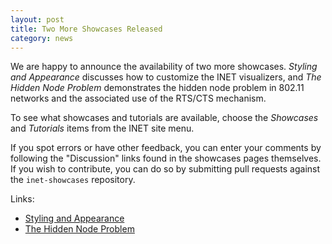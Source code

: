 ```yaml
---
layout: post
title: Two More Showcases Released
category: news
---
```


We are happy to announce the availability of two more showcases.
*Styling and Appearance* discusses how to customize the INET visualizers, 
and *The Hidden Node Problem* demonstrates the hidden node problem
in 802.11 networks and the associated use of the RTS/CTS mechanism.

To see what showcases and tutorials are available, choose the
*Showcases* and *Tutorials* items from the INET site menu.

If you spot errors or have other feedback, you can enter your comments 
by following the "Discussion" links found in the showcases pages themselves.
If you wish to contribute, you can do so by submitting pull requests 
against the `inet-showcases` repository.

Links:
* [Styling and Appearance](inet-showcases/visualizer/styling)
* [The Hidden Node Problem](inet-showcases//wireless/hiddennode)
